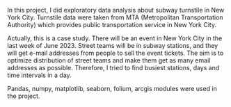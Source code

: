 In this project, I did exploratory data analysis about subway turnstile in New York City. Turnstile data were taken from MTA (Metropolitan Transportation Authority) which provides public transportation service in New York City. 

Actually, this is a case study. There will be an event in New York City in the last week of June 2023. Street teams will be in subway stations, and they will get e-mail addresses from people to sell the event tickets. The aim is to optimize distribution of street teams and make them get as many email addresses as possible. Therefore, I tried to find busiest stations, days and time intervals in a day.

Pandas, numpy, matplotlib, seaborn, folium, arcgis modules were used in the project.

